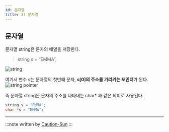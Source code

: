 ```yaml
---
id: 문자열
title: 3) 문자열
---
```


## 문자열
문자열 string은 문자의 배열을 저장한다.
> string s = “EMMA”;

![string](https://cs50.harvard.edu/x/2020/notes/4/s_array.png)

여기서 변수 s는 문자열의 첫번째 문자, **s[0]의 주소를 가리키는 포인터**가 된다. 
![string pointer](https://cs50.harvard.edu/x/2020/notes/4/s_pointer.png)

즉 문자열 string은 문자의 주소를 나타내는 char* 과 같은 의미로 사용된다.
```c
string s = "EMMA";
char *s = "EMMA";
```

---
:::note
written by [Caution-Sun](https://github.com/Caution-Sun)
:::
